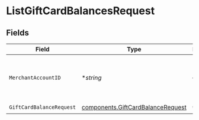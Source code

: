 # ListGiftCardBalancesRequest


## Fields

| Field                                                                                  | Type                                                                                   | Required                                                                               | Description                                                                            |
| -------------------------------------------------------------------------------------- | -------------------------------------------------------------------------------------- | -------------------------------------------------------------------------------------- | -------------------------------------------------------------------------------------- |
| `MerchantAccountID`                                                                    | **string*                                                                              | :heavy_minus_sign:                                                                     | The ID of the merchant account to use for this request.                                |
| `GiftCardBalanceRequest`                                                               | [components.GiftCardBalanceRequest](../../models/components/giftcardbalancerequest.md) | :heavy_check_mark:                                                                     | N/A                                                                                    |